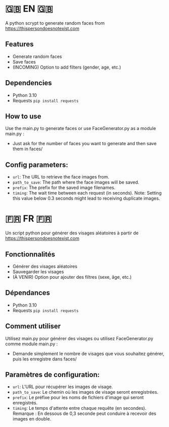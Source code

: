 # :uk: EN :uk:
A python scrypt to generate random faces from https://thispersondoesnotexist.com
## Features
- Generate random faces
- Save faces
- (INCOMING) Option to add filters (gender, age, etc.)
## Dependencies
- Python 3.10
- Requests ```pip install requests```
## How to use
Use the main.py to generate faces or use FaceGenerator.py as a module
main.py :
- Just ask for the number of faces you want to generate and then save them in faces/

## Config parameters:
- `url`: The URL to retrieve the face images from.
- `path_to_save`: The path where the face images will be saved.
- `prefix`: The prefix for the saved image filenames.
- `timing`: The wait time between each request (in seconds). Note: Setting this value below 0.3 seconds might lead to receiving duplicate images.


# :fr: FR :fr:
Un script python pour générer des visages aléatoires à partir de https://thispersondoesnotexist.com
## Fonctionnalités
- Générer des visages aléatoires
- Sauvegarder les visages
- (À VENIR) Option pour ajouter des filtres (sexe, âge, etc.)
## Dépendances
- Python 3.10
- Requests ```pip install requests```
## Comment utiliser
Utilisez main.py pour générer des visages ou utilisez FaceGenerator.py comme module
main.py :
- Demande simplement le nombre de visages que vous souhaitez générer, puis les enregistre dans faces/

## Paramètres de configuration:
- `url`: L'URL pour récupérer les images de visage.
- `path_to_save`: Le chemin où les images de visage seront enregistrées.
- `prefix`: Le préfixe pour les noms de fichiers d'image qui seront enregistrés.
- `timing`: Le temps d'attente entre chaque requête (en secondes). Remarque : En dessous de 0,3 seconde peut conduire à recevoir des images en double.

